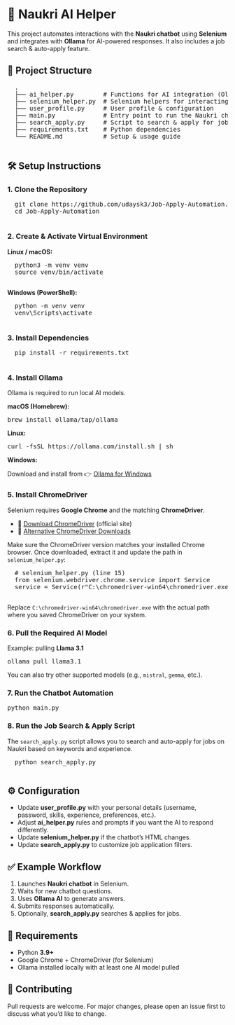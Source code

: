 <!DOCTYPE html>
<html lang="en">
<head>
  <meta charset="UTF-8" />
</head>
<body>
  <h1>🚀 Naukri AI Helper</h1>
  <p>
    This project automates interactions with the <b>Naukri chatbot</b> using
    <b>Selenium</b> and integrates with <b>Ollama</b> for AI-powered responses.
    It also includes a job search & auto-apply feature.
  </p>

  <h2>📂 Project Structure</h2>
  <pre>
  .
  ├── ai_helper.py        # Functions for AI integration (Ollama, prompt handling)
  ├── selenium_helper.py  # Selenium helpers for interacting with chatbot
  ├── user_profile.py     # User profile & configuration
  ├── main.py             # Entry point to run the Naukri chatbot automation
  ├── search_apply.py     # Script to search & apply for jobs (by keyword & experience)
  ├── requirements.txt    # Python dependencies
  └── README.md           # Setup & usage guide
  </pre>

  <h2>🛠️ Setup Instructions</h2>

  <h3>1. Clone the Repository</h3>
  <pre>
  git clone https://github.com/udaysk3/Job-Apply-Automation.git
  cd Job-Apply-Automation
  </pre>

  <h3>2. Create & Activate Virtual Environment</h3>
  <b>Linux / macOS:</b>
  <pre>
  python3 -m venv venv
  source venv/bin/activate
  </pre>
  <b>Windows (PowerShell):</b>
  <pre>
  python -m venv venv
  venv\Scripts\activate
  </pre>

  <h3>3. Install Dependencies</h3>
  <pre>
  pip install -r requirements.txt
  </pre>

  <h3>4. Install Ollama</h3>
  <p>Ollama is required to run local AI models.</p>

  <b>macOS (Homebrew):</b>
  <pre>brew install ollama/tap/ollama</pre>

  <b>Linux:</b>
  <pre>curl -fsSL https://ollama.com/install.sh | sh</pre>

  <b>Windows:</b>
  <p>
    Download and install from 👉
    <a href="https://ollama.com/download" target="_blank">Ollama for Windows</a>
  </p>

  <h3>5. Install ChromeDriver</h3>
  <p>Selenium requires <b>Google Chrome</b> and the matching <b>ChromeDriver</b>.</p>
  <ul>
    <li>🔗 <a href="https://googlechromelabs.github.io/chrome-for-testing/#stable" target="_blank">Download ChromeDriver</a> (official site)</li>
    <li>🔗 <a href="https://chromedriver.chromium.org/downloads" target="_blank">Alternative ChromeDriver Downloads</a></li>
  </ul>
  <p>
    Make sure the ChromeDriver version matches your installed Chrome browser.  
    Once downloaded, extract it and update the path in
    <code>selenium_helper.py</code>:
  </p>
  <pre>
  # selenium_helper.py (line 15)
  from selenium.webdriver.chrome.service import Service
  service = Service(r"C:\chromedriver-win64\chromedriver.exe")  # 🔑 update path
  </pre>
  <p>
    Replace <code>C:\chromedriver-win64\chromedriver.exe</code> with the actual
    path where you saved ChromeDriver on your system.
  </p>

  <h3>6. Pull the Required AI Model</h3>
  <p>Example: pulling <b>Llama 3.1</b></p>
  <pre>ollama pull llama3.1</pre>
  <p>You can also try other supported models (e.g., <code>mistral</code>, <code>gemma</code>, etc.).</p>

  <h3>7. Run the Chatbot Automation</h3>
  <pre>python main.py</pre>

  <h3>8. Run the Job Search & Apply Script</h3>
  <p>
    The <code>search_apply.py</code> script allows you to search and auto-apply
    for jobs on Naukri based on keywords and experience.
  </p>
  <pre>
  python search_apply.py 
  </pre>

  <h2>⚙️ Configuration</h2>
  <ul>
    <li>Update <b>user_profile.py</b> with your personal details (username, password, skills, experience, preferences, etc.).</li>
    <li>Adjust <b>ai_helper.py</b> rules and prompts if you want the AI to respond differently.</li>
    <li>Update <b>selenium_helper.py</b> if the chatbot’s HTML changes.</li>
    <li>Update <b>search_apply.py</b> to customize job application filters.</li>
  </ul>

  <h2>✅ Example Workflow</h2>
  <ol>
    <li>Launches <b>Naukri chatbot</b> in Selenium.</li>
    <li>Waits for new chatbot questions.</li>
    <li>Uses <b>Ollama AI</b> to generate answers.</li>
    <li>Submits responses automatically.</li>
    <li>Optionally, <b>search_apply.py</b> searches & applies for jobs.</li>
  </ol>

  <h2>📌 Requirements</h2>
  <ul>
    <li>Python <b>3.9+</b></li>
    <li>Google Chrome + ChromeDriver (for Selenium)</li>
    <li>Ollama installed locally with at least one AI model pulled</li>
  </ul>

  <h2>🤝 Contributing</h2>
  <p>
    Pull requests are welcome. For major changes, please open an issue first to
    discuss what you’d like to change.
  </p>
</body>
</html>
